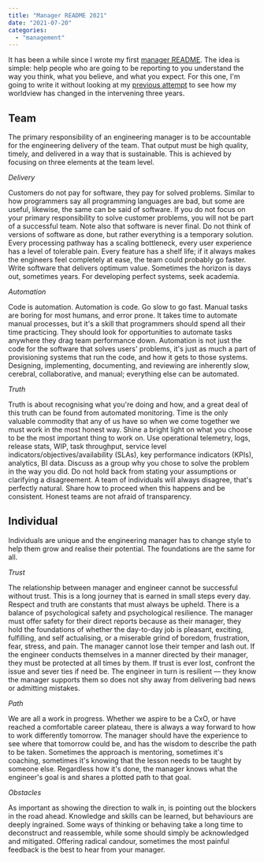 ```yaml
---
title: "Manager README 2021"
date: "2021-07-20"
categories: 
  - "management"
---
```


It has been a while since I wrote my first [manager README](https://managerreadme.com/). The idea is simple: help people who are going to be reporting to you understand the way you think, what you believe, and what you expect. For this one, I'm going to write it without looking at my [previous attempt](https://lifebeyondfife.com/manager-readme/) to see how my worldview has changed in the intervening three years.

  

## Team

The primary responsibility of an engineering manager is to be accountable for the engineering delivery of the team. That output must be high quality, timely, and delivered in a way that is sustainable. This is achieved by focusing on three elements at the team level.

  

_Delivery_

Customers do not pay for software, they pay for solved problems. Similar to how programmers say all programming languages are bad, but some are useful, likewise, the same can be said of software. If you do not focus on your primary responsibility to solve customer problems, you will not be part of a successful team. Note also that software is never final. Do not think of versions of software as done, but rather everything is a temporary solution. Every processing pathway has a scaling bottleneck, every user experience has a level of tolerable pain. Every feature has a shelf life; if it always makes the engineers feel completely at ease, the team could probably go faster. Write software that delivers optimum value. Sometimes the horizon is days out, sometimes years. For developing perfect systems, seek academia.

  

_Automation_

Code is automation. Automation is code. Go slow to go fast. Manual tasks are boring for most humans, and error prone. It takes time to automate manual processes, but it's a skill that programmers should spend all their time practicing. They should look for opportunities to automate tasks anywhere they drag team performance down. Automation is not just the code for the software that solves users' problems, it's just as much a part of provisioning systems that run the code, and how it gets to those systems. Designing, implementing, documenting, and reviewing are inherently slow, cerebral, collaborative, and manual; everything else can be automated.

  

_Truth_

Truth is about recognising what you're doing and how, and a great deal of this truth can be found from automated monitoring. Time is the only valuable commodity that any of us have so when we come together we must work in the most honest way. Shine a bright light on what you choose to be the most important thing to work on. Use operational telemetry, logs, release stats, WIP, task throughput, service level indicators/objectives/availability (SLAs), key performance indicators (KPIs), analytics, BI data. Discuss as a group why you chose to solve the problem in the way you did. Do not hold back from stating your assumptions or clarifying a disagreement. A team of individuals will always disagree, that's perfectly natural. Share how to proceed when this happens and be consistent. Honest teams are not afraid of transparency.

  

## Individual

Individuals are unique and the engineering manager has to change style to help them grow and realise their potential. The foundations are the same for all.

  

_Trust_

The relationship between manager and engineer cannot be successful without trust. This is a long journey that is earned in small steps every day. Respect and truth are constants that must always be upheld. There is a balance of psychological safety and psychological resilience. The manager must offer safety for their direct reports because as their manager, they hold the foundations of whether the day-to-day job is pleasant, exciting, fulfilling, and self actualising, or a miserable grind of boredom, frustration, fear, stress, and pain. The manager cannot lose their temper and lash out. If the engineer conducts themselves in a manner directed by their manager, they must be protected at all times by them. If trust is ever lost, confront the issue and sever ties if need be. The engineer in turn is resilient — they know the manager supports them so does not shy away from delivering bad news or admitting mistakes.

  

_Path_

We are all a work in progress. Whether we aspire to be a CxO, or have reached a comfortable career plateau, there is always a way forward to how to work differently tomorrow. The manager should have the experience to see where that tomorrow could be, and has the wisdom to describe the path to be taken. Sometimes the approach is mentoring, sometimes it's coaching, sometimes it's knowing that the lesson needs to be taught by someone else. Regardless how it's done, the manager knows what the engineer's goal is and shares a plotted path to that goal.

  

_Obstacles_

As important as showing the direction to walk in, is pointing out the blockers in the road ahead. Knowledge and skills can be learned, but behaviours are deeply ingrained. Some ways of thinking or behaving take a long time to deconstruct and reassemble, while some should simply be acknowledged and mitigated. Offering radical candour, sometimes the most painful feedback is the best to hear from your manager.
